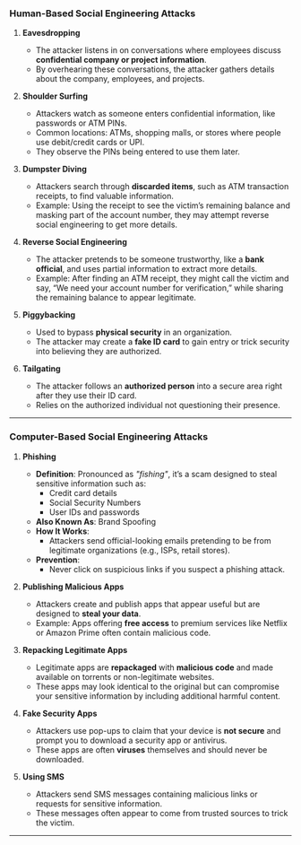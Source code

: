 ### **Human-Based Social Engineering Attacks**

1. **Eavesdropping**
    
    - The attacker listens in on conversations where employees discuss **confidential company or project information**.
    - By overhearing these conversations, the attacker gathers details about the company, employees, and projects.
2. **Shoulder Surfing**
    
    - Attackers watch as someone enters confidential information, like passwords or ATM PINs.
    - Common locations: ATMs, shopping malls, or stores where people use debit/credit cards or UPI.
    - They observe the PINs being entered to use them later.
3. **Dumpster Diving**
    
    - Attackers search through **discarded items**, such as ATM transaction receipts, to find valuable information.
    - Example: Using the receipt to see the victim’s remaining balance and masking part of the account number, they may attempt reverse social engineering to get more details.
4. **Reverse Social Engineering**
    
    - The attacker pretends to be someone trustworthy, like a **bank official**, and uses partial information to extract more details.
    - Example: After finding an ATM receipt, they might call the victim and say, “We need your account number for verification,” while sharing the remaining balance to appear legitimate.
5. **Piggybacking**
    
    - Used to bypass **physical security** in an organization.
    - The attacker may create a **fake ID card** to gain entry or trick security into believing they are authorized.
6. **Tailgating**
    
    - The attacker follows an **authorized person** into a secure area right after they use their ID card.
    - Relies on the authorized individual not questioning their presence.

---

### **Computer-Based Social Engineering Attacks**

1. **Phishing**
    
    - **Definition**: Pronounced as _"fishing"_, it’s a scam designed to steal sensitive information such as:
        - Credit card details
        - Social Security Numbers
        - User IDs and passwords
    - **Also Known As**: Brand Spoofing
    - **How It Works**:
        - Attackers send official-looking emails pretending to be from legitimate organizations (e.g., ISPs, retail stores).
    - **Prevention**:
        - Never click on suspicious links if you suspect a phishing attack.
2. **Publishing Malicious Apps**
    
    - Attackers create and publish apps that appear useful but are designed to **steal your data**.
    - Example: Apps offering **free access** to premium services like Netflix or Amazon Prime often contain malicious code.
3. **Repacking Legitimate Apps**
    
    - Legitimate apps are **repackaged** with **malicious code** and made available on torrents or non-legitimate websites.
    - These apps may look identical to the original but can compromise your sensitive information by including additional harmful content.
4. **Fake Security Apps**
    
    - Attackers use pop-ups to claim that your device is **not secure** and prompt you to download a security app or antivirus.
    - These apps are often **viruses** themselves and should never be downloaded.
5. **Using SMS**
    
    - Attackers send SMS messages containing malicious links or requests for sensitive information.
    - These messages often appear to come from trusted sources to trick the victim.

---
